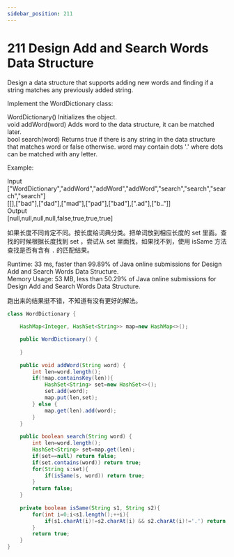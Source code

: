 ```yaml
---
sidebar_position: 211
---
```


# 211 Design Add and Search Words Data Structure

Design a data structure that supports adding new words and finding if a string matches any previously added string.

Implement the WordDictionary class:

WordDictionary() Initializes the object.  
void addWord(word) Adds word to the data structure, it can be matched later.  
bool search(word) Returns true if there is any string in the data structure that matches word or false otherwise. word may contain dots '.' where dots can be matched with any letter.
 

Example:

Input  
["WordDictionary","addWord","addWord","addWord","search","search","search","search"]  
[[],["bad"],["dad"],["mad"],["pad"],["bad"],[".ad"],["b.."]]   
Output  
[null,null,null,null,false,true,true,true]  

如果长度不同肯定不同。按长度给词典分类。把单词放到相应长度的 set 里面。查找的时候根据长度找到 set ，尝试从 set 里面找，如果找不到，使用 isSame 方法查找是否有含有 `.` 的匹配结果。

Runtime: 33 ms, faster than 99.89% of Java online submissions for Design Add and Search Words Data Structure.  
Memory Usage: 53 MB, less than 50.29% of Java online submissions for Design Add and Search Words Data Structure.

跑出来的结果挺不错，不知道有没有更好的解法。

```java
class WordDictionary {
    
    HashMap<Integer, HashSet<String>> map=new HashMap<>();

    public WordDictionary() {
        
    }
    
    public void addWord(String word) {
        int len=word.length();
        if(!map.containsKey(len)){
            HashSet<String> set=new HashSet<>();
            set.add(word);
            map.put(len,set);
        } else {
            map.get(len).add(word);
        }
    }
    
    public boolean search(String word) {
        int len=word.length();
        HashSet<String> set=map.get(len);
        if(set==null) return false;
        if(set.contains(word)) return true;
        for(String s:set){
            if(isSame(s, word)) return true;
        }
        return false;
    }
    
    private boolean isSame(String s1, String s2){
        for(int i=0;i<s1.length();++i){
            if(s1.charAt(i)!=s2.charAt(i) && s2.charAt(i)!='.') return false;
        }
        return true;
    }
}
```